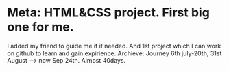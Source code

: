 # Meta: HTML&CSS project. First big one for me.

I added my friend to guide me if it needed.
And 1st project which I can work on github to learn and gain expirience.
Archieve: Journey 6th july-20th, 31st August --> now Sep 24th. Almost 40days.

